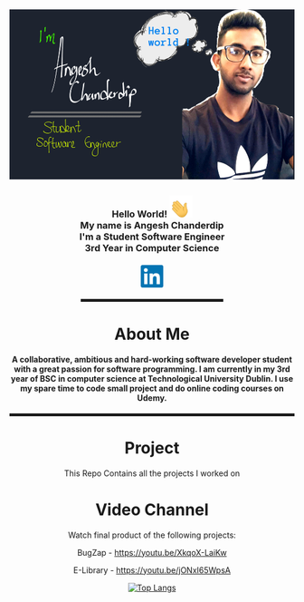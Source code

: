 <h2><img src="Images/cover.png" width="1200" height="300"></h2> 

<div align="center">  
<h3>Hello World! <a><img src="Images/hello.gif" width="40"></a> 
<br>My name is Angesh Chanderdip
<br>I'm a Student Software Engineer 
<br>3rd Year in Computer Science
<br><br><a href="https://www.linkedin.com/in/angesh-chanderdip-098388208"><img src="Images/linkedln.png" width="40"></a>
</h3>
<hr width="50%" style="height:5px;">

<h1>About Me</h1>

<h4>A collaborative, ambitious and hard-working software developer student with a great passion for software programming. I am currently in my 3rd year of BSC in computer science at Technological University Dublin. I use my spare time to code small project and do online coding courses on Udemy.  </h4>
<hr width="100%" style="height:5px;">

# Project
This Repo Contains all the projects I worked on

# Video Channel
Watch final product of the following projects:

BugZap - https://youtu.be/XkqoX-LaiKw

E-Library - https://youtu.be/jONxI65WpsA


[![Top Langs](https://github-readme-stats.vercel.app/api/top-langs/?username=angesh021&layout=compact)](https://github.com/angesh021/github-readme-stats)


